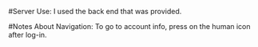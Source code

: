 #Server Use:
I used the back end that was provided.

#Notes About Navigation:
To go to account info, press on the human icon after log-in.
